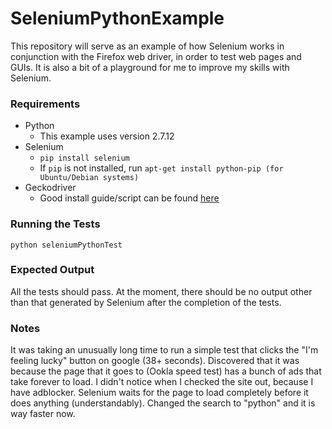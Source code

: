 # SeleniumPythonExample

This repository will serve as an example of how Selenium works in conjunction with the Firefox web driver, in order to test web pages and GUIs. It is also a bit of a playground for me to improve my skills with Selenium.

### Requirements

* Python
    * This example uses version 2.7.12
* Selenium
    * ```pip install selenium```
    * If ```pip``` is not installed, run ```apt-get install python-pip (for Ubuntu/Debian systems)```
* Geckodriver
   * Good install guide/script can be found [here](https://askubuntu.com/questions/870530/how-to-install-geckodriver-in-ubuntu)
    
### Running the Tests

```python seleniumPythonTest```

### Expected Output

All the tests should pass. At the moment, there should be no output other than that generated by Selenium after the completion of the tests.

### Notes
It was taking an unusually long time to run a simple test that clicks the "I'm feeling lucky" button on google (38+ seconds). Discovered that it was because the page that it goes to (Ookla speed test) has a bunch of ads that take forever to load. I didn't notice when I checked the site out, because I have adblocker. Selenium waits for the page to load completely before it does anything (understandably). Changed the search to "python" and it is way faster now. 
